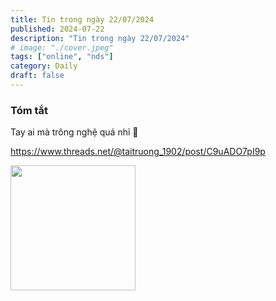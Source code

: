 ```yaml
---
title: Tin trong ngày 22/07/2024
published: 2024-07-22
description: "Tin trong ngày 22/07/2024"
# image: "./cover.jpeg"
tags: ["online", "nds"]
category: Daily
draft: false
---
```


### Tóm tắt  


Tay ai mà trông nghệ quá nhỉ 🍓 

https://www.threads.net/@taitruong_1902/post/C9uADO7pI9p




<img width="200" src="https://github.com/user-attachments/assets/084c8013-7f0e-4d85-a432-777fb6a1692d" />





